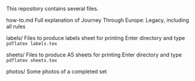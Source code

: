 This repository contains several files.

how-to.md
  Full explanation of Journey Through Europe: Legacy, including all rules

labels/
  Files to produce labels sheet for printing
  Enter directory and type `pdflatex labels.tex`

sheets/
  Files to produce A5 sheets for printing
  Enter directory and type `pdflatex sheets.tex`

photos/
  Some photos of a completed set
